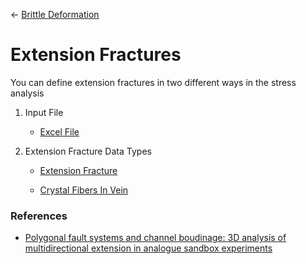 ← [Brittle Deformation](./brittleDeformation.md)

# Extension Fractures

You can define extension fractures in two different ways in the stress analysis

1. Input File

    - [Excel File](./inputFiles/excelFile.md)


2. Extension Fracture Data Types

    - [Extension Fracture](./structures/extensionFracture.md)

    - [Crystal Fibers In Vein](./structures/crystalFibersInVein.md)

### References
- [Polygonal fault systems and channel boudinage: 3D analysis of multidirectional extension in analogue sandbox experiments](https://www.researchgate.net/publication/229182350_Polygonal_fault_systems_and_channel_boudinage_3D_analysis_of_multidirectional_extension_in_analogue_sandbox_experiments)